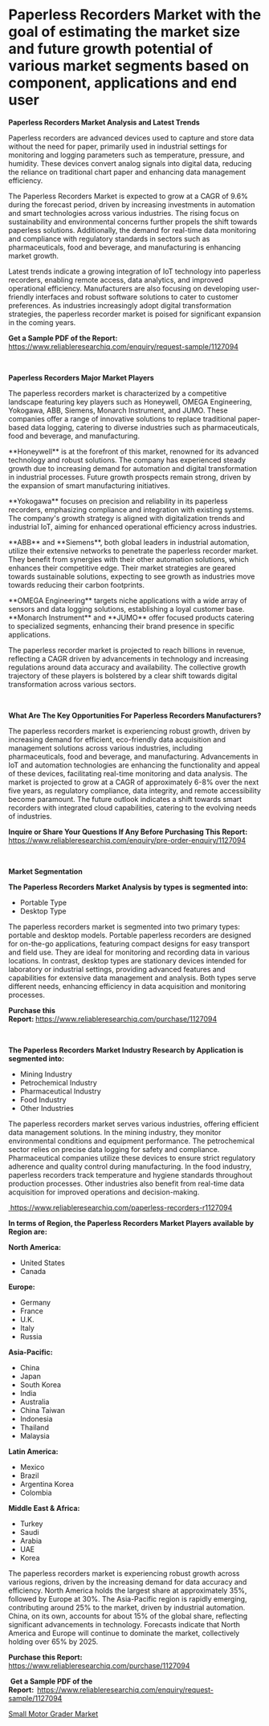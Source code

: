 <p><h1>Paperless Recorders Market with the goal of estimating the market size and future growth potential of various market segments based on component, applications and end user</h1></p><p><strong>Paperless Recorders Market Analysis and Latest Trends</strong></p>
<p><p>Paperless recorders are advanced devices used to capture and store data without the need for paper, primarily used in industrial settings for monitoring and logging parameters such as temperature, pressure, and humidity. These devices convert analog signals into digital data, reducing the reliance on traditional chart paper and enhancing data management efficiency.</p><p>The Paperless Recorders Market is expected to grow at a CAGR of 9.6% during the forecast period, driven by increasing investments in automation and smart technologies across various industries. The rising focus on sustainability and environmental concerns further propels the shift towards paperless solutions. Additionally, the demand for real-time data monitoring and compliance with regulatory standards in sectors such as pharmaceuticals, food and beverage, and manufacturing is enhancing market growth.</p><p>Latest trends indicate a growing integration of IoT technology into paperless recorders, enabling remote access, data analytics, and improved operational efficiency. Manufacturers are also focusing on developing user-friendly interfaces and robust software solutions to cater to customer preferences. As industries increasingly adopt digital transformation strategies, the paperless recorder market is poised for significant expansion in the coming years.</p></p>
<p><strong>Get a Sample PDF of the Report:&nbsp;</strong> <a href="https://www.reliableresearchiq.com/enquiry/request-sample/1127094?utm_campaign=3282&utm_medium=2&utm_source=Github&utm_content=ia&utm_term=10042025&utm_id=paperless-recorders">https://www.reliableresearchiq.com/enquiry/request-sample/1127094</a></p>
<p>&nbsp;</p>
<p><strong>Paperless Recorders Major Market Players</strong></p>
<p><p>The paperless recorders market is characterized by a competitive landscape featuring key players such as Honeywell, OMEGA Engineering, Yokogawa, ABB, Siemens, Monarch Instrument, and JUMO. These companies offer a range of innovative solutions to replace traditional paper-based data logging, catering to diverse industries such as pharmaceuticals, food and beverage, and manufacturing.</p><p>**Honeywell** is at the forefront of this market, renowned for its advanced technology and robust solutions. The company has experienced steady growth due to increasing demand for automation and digital transformation in industrial processes. Future growth prospects remain strong, driven by the expansion of smart manufacturing initiatives.</p><p>**Yokogawa** focuses on precision and reliability in its paperless recorders, emphasizing compliance and integration with existing systems. The company's growth strategy is aligned with digitalization trends and industrial IoT, aiming for enhanced operational efficiency across industries.</p><p>**ABB** and **Siemens**, both global leaders in industrial automation, utilize their extensive networks to penetrate the paperless recorder market. They benefit from synergies with their other automation solutions, which enhances their competitive edge. Their market strategies are geared towards sustainable solutions, expecting to see growth as industries move towards reducing their carbon footprints.</p><p>**OMEGA Engineering** targets niche applications with a wide array of sensors and data logging solutions, establishing a loyal customer base. **Monarch Instrument** and **JUMO** offer focused products catering to specialized segments, enhancing their brand presence in specific applications.</p><p>The paperless recorder market is projected to reach billions in revenue, reflecting a CAGR driven by advancements in technology and increasing regulations around data accuracy and availability. The collective growth trajectory of these players is bolstered by a clear shift towards digital transformation across various sectors.</p></p>
<p>&nbsp;</p>
<p><strong>What Are The Key Opportunities For Paperless Recorders Manufacturers?</strong></p>
<p><p>The paperless recorders market is experiencing robust growth, driven by increasing demand for efficient, eco-friendly data acquisition and management solutions across various industries, including pharmaceuticals, food and beverage, and manufacturing. Advancements in IoT and automation technologies are enhancing the functionality and appeal of these devices, facilitating real-time monitoring and data analysis. The market is projected to grow at a CAGR of approximately 6-8% over the next five years, as regulatory compliance, data integrity, and remote accessibility become paramount. The future outlook indicates a shift towards smart recorders with integrated cloud capabilities, catering to the evolving needs of industries.</p></p>
<p><strong>Inquire or Share Your Questions If Any Before Purchasing This Report:</strong> <a href="https://www.reliableresearchiq.com/enquiry/pre-order-enquiry/1127094?utm_campaign=3282&utm_medium=2&utm_source=Github&utm_content=ia&utm_term=10042025&utm_id=paperless-recorders">https://www.reliableresearchiq.com/enquiry/pre-order-enquiry/1127094</a></p>
<p>&nbsp;</p>
<p><strong>Market Segmentation</strong></p>
<p><strong>The Paperless Recorders Market Analysis by types is segmented into:</strong></p>
<p><ul><li>Portable Type</li><li>Desktop Type</li></ul></p>
<p><p>The paperless recorders market is segmented into two primary types: portable and desktop models. Portable paperless recorders are designed for on-the-go applications, featuring compact designs for easy transport and field use. They are ideal for monitoring and recording data in various locations. In contrast, desktop types are stationary devices intended for laboratory or industrial settings, providing advanced features and capabilities for extensive data management and analysis. Both types serve different needs, enhancing efficiency in data acquisition and monitoring processes.</p></p>
<p><strong>Purchase this Report:&nbsp;</strong><a href="https://www.reliableresearchiq.com/purchase/1127094?utm_campaign=3282&utm_medium=2&utm_source=Github&utm_content=ia&utm_term=10042025&utm_id=paperless-recorders">https://www.reliableresearchiq.com/purchase/1127094</a></p>
<p>&nbsp;</p>
<p><strong>The Paperless Recorders Market Industry Research by Application is segmented into:</strong></p>
<p><ul><li>Mining Industry</li><li>Petrochemical Industry</li><li>Pharmaceutical Industry</li><li>Food Industry</li><li>Other Industries</li></ul></p>
<p><p>The paperless recorders market serves various industries, offering efficient data management solutions. In the mining industry, they monitor environmental conditions and equipment performance. The petrochemical sector relies on precise data logging for safety and compliance. Pharmaceutical companies utilize these devices to ensure strict regulatory adherence and quality control during manufacturing. In the food industry, paperless recorders track temperature and hygiene standards throughout production processes. Other industries also benefit from real-time data acquisition for improved operations and decision-making.</p></p>
<p><a href="https://www.reliableresearchiq.com/paperless-recorders-r1127094?utm_campaign=3282&utm_medium=2&utm_source=Github&utm_content=ia&utm_term=10042025&utm_id=paperless-recorders">&nbsp;https://www.reliableresearchiq.com/paperless-recorders-r1127094</a></p>
<p><strong>In terms of Region, the Paperless Recorders Market Players available by Region are:</strong></p>
<p>
    <p> <strong> North America: </strong>
        <ul>
            <li>United States</li>
            <li>Canada</li>
        </ul>
        </p> 
    <p> <strong> Europe: </strong>
        <ul>
            <li>Germany</li>
            <li>France</li>
            <li>U.K.</li>
            <li>Italy</li>
            <li>Russia</li>
        </ul>
        </p> 
    <p> <strong> Asia-Pacific: </strong>
        <ul>
            <li>China</li>
            <li>Japan</li>
            <li>South Korea</li>
            <li>India</li>
            <li>Australia</li>
            <li>China Taiwan</li>
            <li>Indonesia</li>
            <li>Thailand</li>
            <li>Malaysia</li>
        </ul>
        </p> 
    <p> <strong> Latin America: </strong>
        <ul>
            <li>Mexico</li>
            <li>Brazil</li>
            <li>Argentina Korea</li>
            <li>Colombia</li>
        </ul>
        </p> 
    <p> <strong> Middle East & Africa: </strong>
        <ul>
            <li>Turkey</li>
            <li>Saudi</li>
            <li>Arabia</li>
            <li>UAE</li>
            <li>Korea</li>
        </ul>
    </p>
    </p>
<p><p>The paperless recorders market is experiencing robust growth across various regions, driven by the increasing demand for data accuracy and efficiency. North America holds the largest share at approximately 35%, followed by Europe at 30%. The Asia-Pacific region is rapidly emerging, contributing around 25% to the market, driven by industrial automation. China, on its own, accounts for about 15% of the global share, reflecting significant advancements in technology. Forecasts indicate that North America and Europe will continue to dominate the market, collectively holding over 65% by 2025.</p></p>
<p><strong>Purchase this Report: </strong><a href="https://www.reliableresearchiq.com/purchase/1127094?utm_campaign=3282&utm_medium=2&utm_source=Github&utm_content=ia&utm_term=10042025&utm_id=paperless-recorders">https://www.reliableresearchiq.com/purchase/1127094</a></p>
<p>&nbsp;<strong>Get a Sample PDF of the Report:&nbsp;&nbsp;</strong><a href="https://www.reliableresearchiq.com/enquiry/request-sample/1127094?utm_campaign=3282&utm_medium=2&utm_source=Github&utm_content=ia&utm_term=10042025&utm_id=paperless-recorders">https://www.reliableresearchiq.com/enquiry/request-sample/1127094</a></p>
<p><strong></strong></p>
<p><p><a href="https://github.com/kumadenthela/Market-Research-Report-List-1/blob/main/small-motor-grader-market.md?utm_campaign=3282&utm_medium=2&utm_source=Github&utm_content=ia&utm_term=10042025&utm_id=paperless-recorders">Small Motor Grader Market</a></p></p>